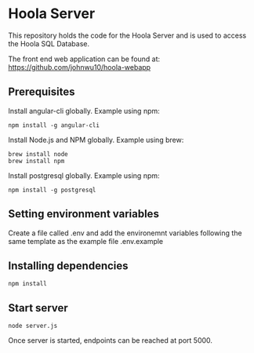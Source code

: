 # Hoola Server

This repository holds the code for the Hoola Server and is used to access the Hoola SQL Database.

The front end web application can be found at: https://github.com/johnwu10/hoola-webapp

## Prerequisites

Install angular-cli globally. Example using npm:

```
npm install -g angular-cli
```

Install Node.js and NPM globally. Example using brew:

```
brew install node
brew install npm
```

Install postgresql globally. Example using npm:

```
npm install -g postgresql
```

## Setting environment variables

Create a file called .env and add the environemnt variables following the same template as the example file .env.example

## Installing dependencies

```
npm install
```

## Start server

```
node server.js
```
Once server is started, endpoints can be reached at port 5000.